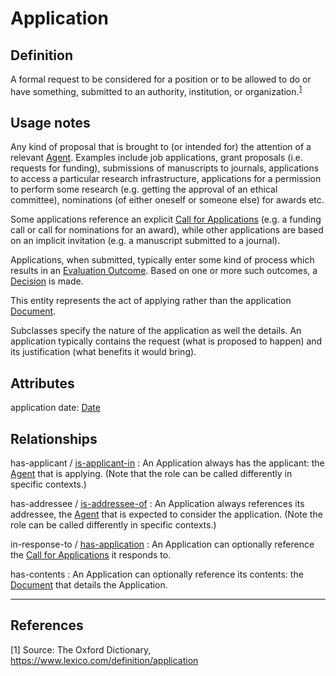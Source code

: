 # Application

## Definition
A formal request to be considered for a position or to be allowed to do or have something, submitted to an authority, institution, or organization.<sup>[1](#fn1)</sup>

## Usage notes
Any kind of proposal that is brought to (or intended for) the attention of a relevant [Agent](../entities/Agent.md).
Examples include job applications, grant proposals (i.e. requests for funding), submissions of manuscripts to journals, applications to access a particular research infrastructure, applications for a permission to perform some research (e.g. getting the approval of an ethical committee), nominations (of either oneself or someone else) for awards etc.

Some applications reference an explicit [Call for Applications](../entities/Call_for_Applications.md) (e.g. a funding call or call for nominations for an award), while other applications are based on an implicit invitation (e.g. a manuscript submitted to a journal).

Applications, when submitted, typically enter some kind of process which results in an [Evaluation Outcome](../entities/Evaluation_Outcome.md).
Based on one or more such outcomes, a [Decision](../entities/Decision.md) is made.

This entity represents the act of applying rather than the application [Document](../entities/Document.md). 

Subclasses specify the nature of the application as well the details. 
An application typically contains the request (what is proposed to happen) and its justification (what benefits it would bring).

## Attributes

application date: [Date](../datatypes/Date.md)

## Relationships

<a name="rel__has-applicant">has-applicant</a> / [is-applicant-in](../entities/Agent.md#user-content-rel__is-applicant-in) : An Application always has the applicant: the [Agent](../entities/Agent.md) that is applying. (Note that the role can be called differently in specific contexts.)

<a name="rel__has-addressee">has-addressee</a> / [is-addressee-of](../entities/Agent.md#user-content-rel__is-addressee-of) : An Application always references its addressee, the [Agent](../entities/Agent.md) that is expected to consider the application. (Note the role can be called differently in specific contexts.)

<a name="rel__in-response-to">in-response-to</a> / [has-application](../entities/Call_for_Applications.md#user-content-rel__has-application) : An Application can optionally reference the [Call for Applications](../entities/Call_for_Applications.md) it responds to.

<a name="rel__has-contents">has-contents</a> : An Application can optionally reference its contents: the [Document](../entities/Document.md) that details the Application.


---

## References
<a name="fn1">\[1\]</a> Source: The Oxford Dictionary, https://www.lexico.com/definition/application